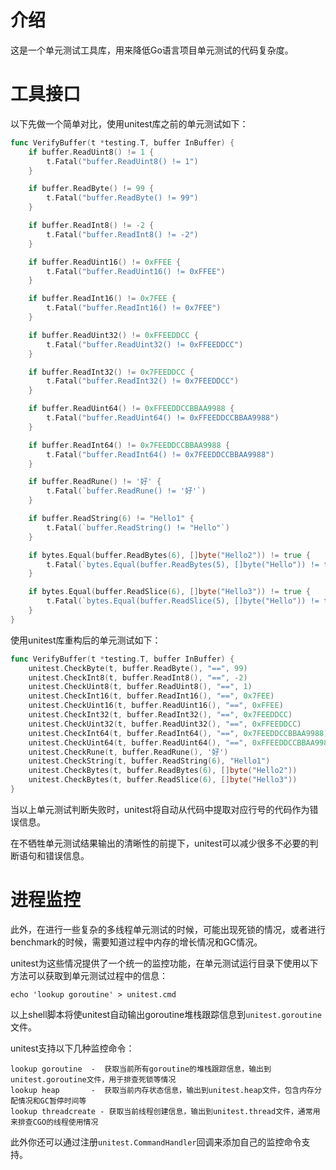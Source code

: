 介绍
====

这是一个单元测试工具库，用来降低Go语言项目单元测试的代码复杂度。

工具接口
=======

以下先做一个简单对比，使用unitest库之前的单元测试如下：

```go
func VerifyBuffer(t *testing.T, buffer InBuffer) {
	if buffer.ReadUint8() != 1 {
		t.Fatal("buffer.ReadUint8() != 1")
	}

	if buffer.ReadByte() != 99 {
		t.Fatal("buffer.ReadByte() != 99")
	}

	if buffer.ReadInt8() != -2 {
		t.Fatal("buffer.ReadInt8() != -2")
	}

	if buffer.ReadUint16() != 0xFFEE {
		t.Fatal("buffer.ReadUint16() != 0xFFEE")
	}

	if buffer.ReadInt16() != 0x7FEE {
		t.Fatal("buffer.ReadInt16() != 0x7FEE")
	}

	if buffer.ReadUint32() != 0xFFEEDDCC {
		t.Fatal("buffer.ReadUint32() != 0xFFEEDDCC")
	}

	if buffer.ReadInt32() != 0x7FEEDDCC {
		t.Fatal("buffer.ReadInt32() != 0x7FEEDDCC")
	}

	if buffer.ReadUint64() != 0xFFEEDDCCBBAA9988 {
		t.Fatal("buffer.ReadUint64() != 0xFFEEDDCCBBAA9988")
	}

	if buffer.ReadInt64() != 0x7FEEDDCCBBAA9988 {
		t.Fatal("buffer.ReadInt64() != 0x7FEEDDCCBBAA9988")
	}

	if buffer.ReadRune() != '好' {
		t.Fatal(`buffer.ReadRune() != '好'`)
	}

	if buffer.ReadString(6) != "Hello1" {
		t.Fatal(`buffer.ReadString() != "Hello"`)
	}

	if bytes.Equal(buffer.ReadBytes(6), []byte("Hello2")) != true {
		t.Fatal(`bytes.Equal(buffer.ReadBytes(5), []byte("Hello")) != true`)
	}

	if bytes.Equal(buffer.ReadSlice(6), []byte("Hello3")) != true {
		t.Fatal(`bytes.Equal(buffer.ReadSlice(5), []byte("Hello")) != true`)
	}
}
```

使用unitest库重构后的单元测试如下：

```go
func VerifyBuffer(t *testing.T, buffer InBuffer) {
	unitest.CheckByte(t, buffer.ReadByte(), "==", 99)
	unitest.CheckInt8(t, buffer.ReadInt8(), "==", -2)
	unitest.CheckUint8(t, buffer.ReadUint8(), "==", 1)
	unitest.CheckInt16(t, buffer.ReadInt16(), "==", 0x7FEE)
	unitest.CheckUint16(t, buffer.ReadUint16(), "==", 0xFFEE)
	unitest.CheckInt32(t, buffer.ReadInt32(), "==", 0x7FEEDDCC)
	unitest.CheckUint32(t, buffer.ReadUint32(), "==", 0xFFEEDDCC)
	unitest.CheckInt64(t, buffer.ReadInt64(), "==", 0x7FEEDDCCBBAA9988)
	unitest.CheckUint64(t, buffer.ReadUint64(), "==", 0xFFEEDDCCBBAA9988)
	unitest.CheckRune(t, buffer.ReadRune(), '好')
	unitest.CheckString(t, buffer.ReadString(6), "Hello1")
	unitest.CheckBytes(t, buffer.ReadBytes(6), []byte("Hello2"))
	unitest.CheckBytes(t, buffer.ReadSlice(6), []byte("Hello3"))
}
```

当以上单元测试判断失败时，unitest将自动从代码中提取对应行号的代码作为错误信息。

在不牺牲单元测试结果输出的清晰性的前提下，unitest可以减少很多不必要的判断语句和错误信息。

进程监控
=======

此外，在进行一些复杂的多线程单元测试的时候，可能出现死锁的情况，或者进行benchmark的时候，需要知道过程中内存的增长情况和GC情况。

unitest为这些情况提供了一个统一的监控功能，在单元测试运行目录下使用以下方法可以获取到单元测试过程中的信息：

```shell
echo 'lookup goroutine' > unitest.cmd
```

以上shell脚本将使unitest自动输出goroutine堆栈跟踪信息到`unitest.goroutine`文件。

unitest支持以下几种监控命令：

```
lookup goroutine  -  获取当前所有goroutine的堆栈跟踪信息，输出到unitest.goroutine文件，用于排查死锁等情况
lookup heap       -  获取当前内存状态信息，输出到unitest.heap文件，包含内存分配情况和GC暂停时间等
lookup threadcreate - 获取当前线程创建信息，输出到unitest.thread文件，通常用来排查CGO的线程使用情况
```

此外你还可以通过注册`unitest.CommandHandler`回调来添加自己的监控命令支持。
